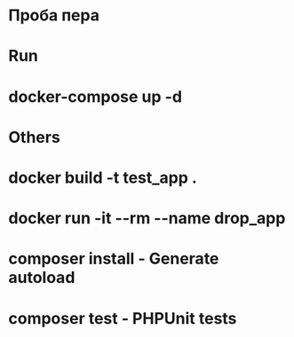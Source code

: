 # Проба пера

# Run
# docker-compose up -d

# Others
# docker build -t test_app .
# docker run -it --rm --name drop_app

# composer install - Generate autoload
# composer test - PHPUnit tests

